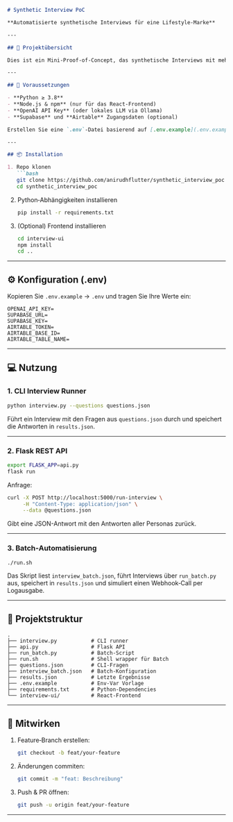 ````markdown
# Synthetic Interview PoC

**Automatisierte synthetische Interviews für eine Lifestyle‑Marke**

---

## 🚀 Projektübersicht

Dies ist ein Mini‑Proof‑of‑Concept, das synthetische Interviews mit mehreren KI‑Personas durchführt, die Ergebnisse speichert und sowohl über eine CLI als auch eine REST‑API bereitstellt. Zusätzlich gibt es ein cron‑geeignetes Batch‑Skript zur Automatisierung.

---

## 🔧 Voraussetzungen

- **Python ≥ 3.8**  
- **Node.js & npm** (nur für das React‑Frontend)  
- **OpenAI API Key** (oder lokales LLM via Ollama)  
- **Supabase** und **Airtable** Zugangsdaten (optional)  

Erstellen Sie eine `.env`-Datei basierend auf [.env.example](.env.example).

---

## 📦 Installation

1. Repo klonen  
   ```bash
   git clone https://github.com/anirudhflutter/synthetic_interview_poc.git
   cd synthetic_interview_poc
````

2. Python‑Abhängigkeiten installieren

   ```bash
   pip install -r requirements.txt
   ```

3. (Optional) Frontend installieren

   ```bash
   cd interview-ui
   npm install
   cd ..
   ```

---

## ⚙️ Konfiguration (.env)

Kopieren Sie `.env.example` → `.env` und tragen Sie Ihre Werte ein:

```dotenv
OPENAI_API_KEY=
SUPABASE_URL=
SUPABASE_KEY=
AIRTABLE_TOKEN=
AIRTABLE_BASE_ID=
AIRTABLE_TABLE_NAME=
```

---

## 💻 Nutzung

### 1. CLI Interview Runner

```bash
python interview.py --questions questions.json
```

Führt ein Interview mit den Fragen aus `questions.json` durch und speichert die Antworten in `results.json`.

---

### 2. Flask REST API

```bash
export FLASK_APP=api.py
flask run
```

Anfrage:

```bash
curl -X POST http://localhost:5000/run-interview \
     -H "Content-Type: application/json" \
     --data @questions.json
```

Gibt eine JSON-Antwort mit den Antworten aller Personas zurück.

---

### 3. Batch‑Automatisierung

```bash
./run.sh
```

Das Skript liest `interview_batch.json`, führt Interviews über `run_batch.py` aus, speichert in `results.json` und simuliert einen Webhook‑Call per Logausgabe.

---

## 📂 Projektstruktur

```
.
├── interview.py           # CLI runner
├── api.py                 # Flask API
├── run_batch.py           # Batch‑Script
├── run.sh                 # Shell wrapper für Batch
├── questions.json         # CLI‑Fragen
├── interview_batch.json   # Batch‑Konfiguration
├── results.json           # Letzte Ergebnisse
├── .env.example           # Env‑Var Vorlage
├── requirements.txt       # Python‑Dependencies
└── interview-ui/          # React‑Frontend
```

---

## 🤝 Mitwirken

1. Feature‑Branch erstellen:

   ```bash
   git checkout -b feat/your-feature
   ```
2. Änderungen commiten:

   ```bash
   git commit -m "feat: Beschreibung"
   ```
3. Push & PR öffnen:

   ```bash
   git push -u origin feat/your-feature
   ```

---



